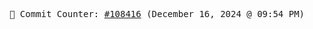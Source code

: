 <p align="center">
    <samp>
        📮 Commit Counter: <a href="https://github.com/Javascript-void0/Javascript-void0/commits/main">#108416</a> (December 16, 2024 @ 09:54 PM)
    </samp>
</p>